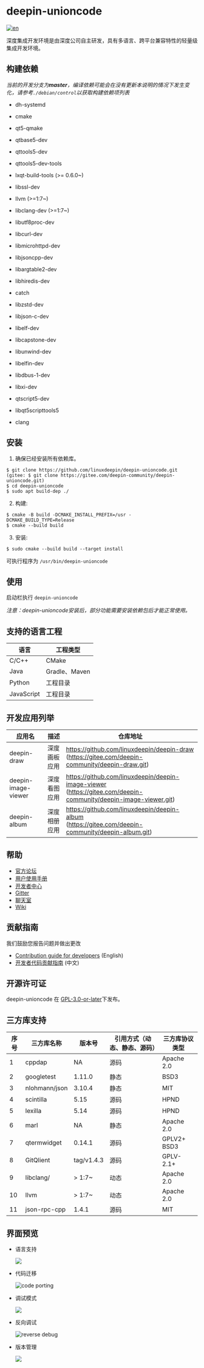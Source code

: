 # deepin-unioncode

[![en](https://img.shields.io/badge/lang-en-red.svg)](./README.en.md)

深度集成开发环境是由深度公司自主研发，具有多语言、跨平台兼容特性的轻量级集成开发环境。

## 构建依赖

_当前的开发分支为**master**，编译依赖可能会在没有更新本说明的情况下发生变化，请参考`./debian/control`以获取构建依赖项列表_

- dh-systemd
- cmake
- qt5-qmake

- qtbase5-dev
- qttools5-dev
- qttools5-dev-tools
- lxqt-build-tools (>= 0.6.0~)
- libssl-dev
- llvm (>=1:7~)
- libclang-dev (>=1:7~)
- libutf8proc-dev
- libcurl-dev
- libmicrohttpd-dev
- libjsoncpp-dev
- libargtable2-dev
- libhiredis-dev
- catch
- libzstd-dev
- libjson-c-dev
- libelf-dev
- libcapstone-dev
- libunwind-dev
- libelfin-dev
- libdbus-1-dev
- libxi-dev
- qtscript5-dev
- libqt5scripttools5
- clang

## 安装

1. 确保已经安装所有依赖库。


``` shell
$ git clone https://github.com/linuxdeepin/deepin-unioncode.git 
(gitee: $ git clone https://gitee.com/deepin-community/deepin-unioncode.git)
$ cd deepin-unioncode
$ sudo apt build-dep ./
```

2. 构建:

```shell
$ cmake -B build -DCMAKE_INSTALL_PREFIX=/usr -DCMAKE_BUILD_TYPE=Release
$ cmake --build build
```

3. 安装:

```shell
$ sudo cmake --build build --target install
```

可执行程序为 `/usr/bin/deepin-unioncode`

## 使用

启动栏执行 `deepin-unioncode`

*注意：deepin-unioncode安装后，部分功能需要安装依赖包后才能正常使用。*

## 支持的语言工程

| 语言       | 工程类型      |
| ---------- | ------------- |
| C/C++      | CMake         |
| Java       | Gradle、Maven |
| Python     | 工程目录      |
| JavaScript | 工程目录      |

## 开发应用列举

| 应用名              | 描述         | 仓库地址                                                     |
| ------------------- | ------------ | ------------------------------------------------------------ |
| deepin-draw         | 深度画板应用 | https://github.com/linuxdeepin/deepin-draw<br />(https://gitee.com/deepin-community/deepin-draw.git) |
| deepin-image-viewer | 深度看图应用 | https://github.com/linuxdeepin/deepin-image-viewer<br />(https://gitee.com/deepin-community/deepin-image-viewer.git) |
| deepin-album        | 深度相册应用 | https://github.com/linuxdeepin/deepin-album<br />(https://gitee.com/deepin-community/deepin-album.git) |

## 帮助

- [官方论坛](https://bbs.deepin.org/) 
- [用户使用手册](https://wiki.deepin.org/zh/05_HOW-TO/02_%E5%BC%80%E5%8F%91%E7%9B%B8%E5%85%B3/deepin-unioncode)
- [开发者中心](https://github.com/linuxdeepin/developer-center) 
- [Gitter](https://gitter.im/orgs/linuxdeepin/rooms)
- [聊天室](https://webchat.freenode.net/?channels=deepin)
- [Wiki](https://wiki.deepin.org/)

## 贡献指南

我们鼓励您报告问题并做出更改

- [Contribution guide for developers](https://github.com/linuxdeepin/developer-center/wiki/Contribution-Guidelines-for-Developers-en) (English)
- [开发者代码贡献指南](https://github.com/linuxdeepin/developer-center/wiki/Contribution-Guidelines-for-Developers) (中文)

## 开源许可证

deepin-unioncode 在 [GPL-3.0-or-later](LICENSE.txt)下发布。

## 三方库支持

| 序号 | 三方库名称    | 版本号     | 引用方式（动态、静态、源码） | 三方库协议类型 |
| ---- | ------------- | ---------- | ---------------------------- | -------------- |
| 1    | cppdap        | NA         | 源码                         | Apache 2.0     |
| 2    | googletest    | 1.11.0     | 静态                         | BSD3           |
| 3    | nlohmann/json | 3.10.4     | 静态                         | MIT            |
| 4    | scintilla     | 5.15       | 源码                         | HPND           |
| 5    | lexilla       | 5.14       | 源码                         | HPND           |
| 6    | marl          | NA         | 静态                         | Apache 2.0     |
| 7    | qtermwidget   | 0.14.1     | 源码                         | GPLV2+ BSD3    |
| 8    | GitQlient     | tag/v1.4.3 | 源码                         | GPLV-2.1+      |
| 9    | libclang/     | > 1:7~     | 动态                         | Apache  2.0    |
| 10   | llvm          | > 1:7~     | 动态                         | Apache  2.0    |
| 11   | json-rpc-cpp  | 1.4.1      | 源码                         | MIT            |

## 界面预览
- 语言支持

  ![](./docs/rc/language-support.png)

- 代码迁移

  ![code porting](./docs/rc/code-porting.png)

- 调试模式

  ![](./docs/rc/debug-mode.png)
  
- 反向调试

  ![reverse debug](./docs/rc/reverse-debug.png)
  
- 版本管理

  ![](./docs/rc/version-management.png)
